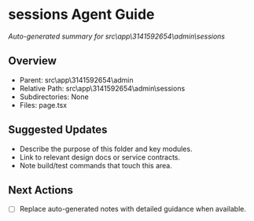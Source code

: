 ﻿# sessions Agent Guide
*Auto-generated summary for src\app\3141592654\admin\sessions*

## Overview
- Parent: src\app\3141592654\admin
- Relative Path: src\app\3141592654\admin\sessions
- Subdirectories: None
- Files: page.tsx

## Suggested Updates
- Describe the purpose of this folder and key modules.
- Link to relevant design docs or service contracts.
- Note build/test commands that touch this area.

## Next Actions
- [ ] Replace auto-generated notes with detailed guidance when available.
